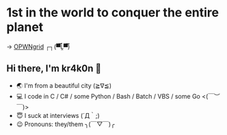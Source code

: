 # 1st in the world to conquer the entire planet
-> [OPWNgrid](https://opwngrid.xyz/leaderboard) ┌┐(▀̿Ĺ̯▀̿)

## Hi there, I'm kr4k0n 👋

- :earth_asia: I'm from a beautiful city  (≧∇≦)
- :computer: I code in C / C# / some Python / Bash / Batch / VBS / some Go  <(￣︶￣)>
- :innocent: I suck at interviews  (´Д｀;)
- :wink: Pronouns: they/them  ╮(￣▽￣)╭
